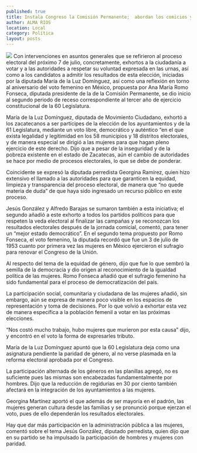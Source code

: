 ```yaml
---
published: true
title: Instala Congreso la Comisión Permanente;  abordan los comicios y el voto femenino
author: ALMA RIOS
location: Local
category: Política
layout: posts
---
```


![](http://i.imgur.com/sTaCrbum.jpg)
Con intervenciones en asuntos generales que se refirieron al proceso electoral del próximo 7 de julio, concretamente, exhortos a la ciudadanía a votar y a las autoridades a respetar su voluntad expresada en las urnas, así como a los candidatos a admitir los resultados de esta elección, iniciadas por la diputada María de la Luz Domínguez, así como una reflexión en torno al aniversario del voto femenino en México, propuesta por Ana María Romo Fonseca, diputada presidente de la de la Comisión Permanente, se dio inicio al segundo periodo de receso correspondiente al tercer año de ejercicio constitucional de la 60 Legislatura.

María de la Luz Domínguez, diputada de Movimiento Ciudadano, exhortó a los zacatecanos a ser partícipes de la elección de los ayuntamientos y de la 61 Legislatura, mediante un voto libre, democrático y auténtico “en el que exista legalidad y legitimidad en los 58 municipios y 18 distritos electorales, y de manera especial se dirigió a las mujeres para que hagan pleno ejercicio de este derecho.
Dijo que a pesar de la inseguridad y de la pobreza existente en el estado de Zacatecas, aún el cambio de autoridades se hace por medio de procesos electorales, lo que se debe de ponderar. 

Coincidente se expresó la diputada perredista Georgina Ramírez, quien hizo extensivo el llamado a las autoridades para que garanticen la equidad, limpieza y transparencia del proceso electoral, de manera que “no quede materia de duda” de que haya sido ingresado un recurso público en este proceso. 

Jesús González y Alfredo Barajas se sumaron también a esta iniciativa; el segundo añadió a este exhorto a todos los partidos políticos para que respeten la veda electoral al finalizar las campañas y se reconozcan los resultados electorales después de la jornada comicial, comentó, para tener un “mejor estado democrático”.
En el segundo tema propuesto por Romo Fonseca, el voto femenino, la diputada recordó que fue un 3 de julio de 1953 cuanto por primera vez las mujeres en México ejercieron el sufragio para renovar el Congreso de la Unión.

Al respecto del tema de la equidad de género, dijo que fue lo que sembró la semilla de la democracia y dio origen al reconocimiento de la igualdad política de las mujeres. Romo Fonseca añadió que el sufragio femenino ha sido fundamental para el proceso de democratización del país.

La participación social, comunitaria y ciudadana de las mujeres añadió, sin embargo, aún se expresa de manera poco visible en los espacios de representación y toma de decisiones. Por lo que volvió a exhortar esta vez de manera específica a la población femenil a votar en las próximas elecciones.

“Nos costó mucho trabajo, hubo mujeres que murieron por esta causa” dijo, y encontró en el voto la forma de expresarles tributo.

María de la Luz Domínguez apuntó que la 60 Legislatura deja como una asignatura pendiente la paridad de género, al no verse plasmada en la reforma electoral aprobada por el Congreso.

La participación alternada de los géneros en las planillas agregó, no es suficiente pues las mismas son encabezadas fundamentalmente  por hombres. Dijo que la reducción de regidurías en 30 por ciento también afectará en la integración de los ayuntamientos a las mujeres.

Georgina Martínez aportó el que además de ser mayoría en el padrón, las mujeres generan cultura desde las familias y se pronunció porque ejerzan el voto, pues de ello dependerán los resultados electorales.

Hay que dar más participación en la administración pública a las mujeres, comentó sobre el tema Jesús González, diputado perredista, quien dijo que en su partido se ha impulsado la participación de hombres y mujeres con paridad.
